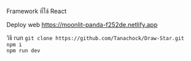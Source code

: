 Framework ที่ใช้ React

Deploy web https://moonlit-panda-f252de.netlify.app

วิธี run
```git clone https://github.com/Tanachock/Draw-Star.git```<br>
```npm i```<br>
```npm run dev```<br>
